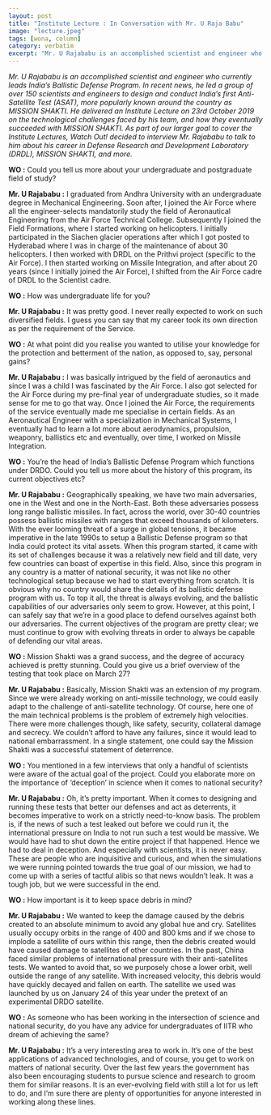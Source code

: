 ```yaml
---
layout: post
title: "Institute Lecture : In Conversation with Mr. U Raja Babu"
image: "lecture.jpeg"
tags: [wona, column]
category: verbatim
excerpt: "Mr. U Rajababu is an accomplished scientist and engineer who currently leads India’s Ballistic Defense Program. In recent news, he led a group of over 150 scientists and engineers to design and conduct India’s first Anti-Satellite Test (ASAT), more popularly known around the country as MISSION SHAKTI."
---
```


*Mr. U Rajababu is an accomplished scientist and engineer who currently leads India’s Ballistic Defense Program. In recent news, he led a group of over 150 scientists and engineers to design and conduct India’s first Anti-Satellite Test (ASAT), more popularly known around the country as MISSION SHAKTI. He delivered an Institute Lecture on 23rd October 2019 on the technological challenges faced by his team, and how they eventually succeeded with MISSION SHAKTI. As part of our larger goal to cover the Institute Lectures, Watch Out! decided to interview Mr. Rajababu to talk to him about his career in Defense Research and Development Laboratory (DRDL), MISSION SHAKTI, and more.*

**WO :** Could you tell us more about your undergraduate and postgraduate field of study?

**Mr. U Rajababu :** I graduated from Andhra University with an undergraduate degree in Mechanical Engineering. Soon after, I joined the Air Force where all the engineer-selects mandatorily study the field of Aeronautical Engineering from the Air Force Technical College. Subsequently I joined the Field Formations, where I started working on helicopters. I initially participated in the Siachen glacier operations after which I got posted to Hyderabad where I was in charge of the maintenance of about 30 helicopters. I then worked with DRDL on the Prithvi project (specific to the Air Force). I then started working on Missile Integration, and after about 20 years (since I initially joined the Air Force), I shifted from the Air Force cadre of DRDL to the Scientist cadre. 


**WO :** How was undergraduate life for you? 

**Mr. U Rajababu :** It was pretty good. I never really expected to work on such diversified fields. I guess you can say that my career took its own direction as per the requirement of the Service.


**WO :** At what point did you realise you wanted to utilise your knowledge for the protection and betterment of the nation, as opposed to, say, personal gains?

**Mr. U Rajababu :** I was basically intrigued by the field of aeronautics and since I was a child I was fascinated by the Air Force. I also got selected for the Air Force during my pre-final year of undergraduate studies, so it made sense for me to go that way. Once I joined the Air Force, the requirements of the service eventually made me specialise in certain fields. As an Aeronautical Engineer with a specialization in Mechanical Systems, I eventually had to learn a lot more about aerodynamics, propulsion, weaponry, ballistics etc and eventually, over time, I worked on Missile Integration.

**WO :** You’re the head of India’s Ballistic Defense Program which functions under DRDO. Could you tell us more about the history of this program, its current objectives etc?


**Mr. U Rajababu :** Geographically speaking, we have two main adversaries, one in the West and one in the North-East. Both these adversaries possess long range ballistic missiles. In fact, across the world, over 30-40 countries possess ballistic missiles with ranges that exceed thousands of kilometers. With the ever looming threat of a surge in global tensions, it became imperative in the late 1990s to setup a Ballistic Defense program so that India could protect its vital assets. When this program started, it came with its set of challenges because it was a relatively new field and till date, very few countries can boast of expertise in this field. Also, since this program in any country is a matter of national security, it was not like no other technological setup because we had to start everything from scratch. It is obvious why no country would share the details of its ballistic defense program with us. To top it all, the threat is always evolving, and the ballistic capabilities of our adversaries only seem to grow. However, at this point, I can safely say that we’re in a good place to defend ourselves against both our adversaries. The current objectives of the program are pretty clear; we must continue to grow with evolving threats in order to always be capable of defending our vital areas. 

**WO :** Mission Shakti was a grand success, and the degree of accuracy achieved is pretty stunning. Could you give us a brief overview of the testing that took place on March 27?

**Mr. U Rajababu :** Basically, Mission Shakti was an extension of my program. Since we were already working on anti-missile technology, we could easily adapt to the challenge of anti-satellite technology. Of course, here one of the main technical problems is the problem of extremely high velocities. There were more challenges though, like safety, security, collateral damage and secrecy. We couldn’t afford to have any failures, since it would lead to national embarrassment. In a single statement, one could say the Mission Shakti was a successful statement of deterrence. 


**WO :**  You mentioned in a few interviews that only a handful of scientists were aware of the actual goal of the project. Could you elaborate more on the importance of ‘deception’ in science when it comes to national security?

**Mr. U Rajababu :** Oh, it’s pretty important. When it comes to designing and running these tests that better our defenses and act as deterrents, it becomes imperative to work on a strictly need-to-know basis. The problem is, if the news of such a test leaked out before we could run it, the international pressure on India to not run such a test would be massive. We would have had to shut down the entire project if that happened. Hence we had to deal in deception. And especially with scientists, it is never easy. These are people who are inquisitive and curious, and when the simulations we were running pointed towards the true goal of our mission, we had to come up with a series of tactful alibis so that news wouldn’t leak. It was a tough job, but we were successful in the end.


**WO :** How important is it to keep space debris in mind?

**Mr. U Rajababu :** We wanted to keep the damage caused by the debris created to an absolute minimum to avoid any global hue and cry. Satellites usually occupy orbits in the range of 400 and 800 kms and if we chose to implode a satellite of ours within this range, then the debris created would have caused damage to satellites of other countries. In the past, China faced similar problems of international pressure with their anti-satellites tests. We wanted to avoid that, so we purposely chose a lower orbit, well outside the range of any satellite. With increased velocity, this debris would have quickly decayed and fallen on earth. The satellite we used was launched by us on January 24 of this year under the pretext of an experimental DRDO satellite.
 

**WO :** As someone who has been working in the intersection of science and national security, do you have any advice for undergraduates of IITR who dream of achieving the same? 

**Mr. U Rajababu :** It’s a very interesting area to work in. It’s one of the best applications of advanced technologies, and of course, you get to work on matters of national security. Over the last few years the government has also been encouraging students to pursue science and research to groom them for similar reasons. It is an ever-evolving field with still a lot for us left to do, and I’m sure there are plenty of opportunities for anyone interested in working along these lines. 

